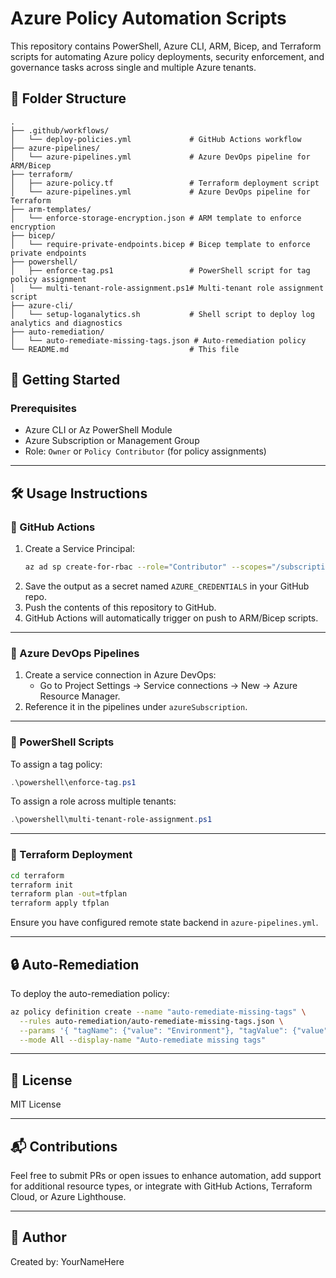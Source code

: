 # Azure Policy Automation Scripts

This repository contains PowerShell, Azure CLI, ARM, Bicep, and Terraform scripts for automating Azure policy deployments, security enforcement, and governance tasks across single and multiple Azure tenants.

## 📁 Folder Structure

```text
.
├── .github/workflows/
│   └── deploy-policies.yml             # GitHub Actions workflow
├── azure-pipelines/
│   └── azure-pipelines.yml             # Azure DevOps pipeline for ARM/Bicep
├── terraform/
│   ├── azure-policy.tf                 # Terraform deployment script
│   └── azure-pipelines.yml             # Azure DevOps pipeline for Terraform
├── arm-templates/
│   └── enforce-storage-encryption.json # ARM template to enforce encryption
├── bicep/
│   └── require-private-endpoints.bicep # Bicep template to enforce private endpoints
├── powershell/
│   ├── enforce-tag.ps1                 # PowerShell script for tag policy assignment
│   └── multi-tenant-role-assignment.ps1# Multi-tenant role assignment script
├── azure-cli/
│   └── setup-loganalytics.sh           # Shell script to deploy log analytics and diagnostics
├── auto-remediation/
│   └── auto-remediate-missing-tags.json # Auto-remediation policy
└── README.md                           # This file
```

## 🚀 Getting Started

### Prerequisites

- Azure CLI or Az PowerShell Module
- Azure Subscription or Management Group
- Role: `Owner` or `Policy Contributor` (for policy assignments)

---

## 🛠️ Usage Instructions

### 🔹 GitHub Actions

1. Create a Service Principal:
   ```bash
   az ad sp create-for-rbac --role="Contributor" --scopes="/subscriptions/<subscription-id>" --sdk-auth
   ```
2. Save the output as a secret named `AZURE_CREDENTIALS` in your GitHub repo.
3. Push the contents of this repository to GitHub.
4. GitHub Actions will automatically trigger on push to ARM/Bicep scripts.

---

### 🔹 Azure DevOps Pipelines

1. Create a service connection in Azure DevOps:
   - Go to Project Settings → Service connections → New → Azure Resource Manager.
2. Reference it in the pipelines under `azureSubscription`.

---

### 🔹 PowerShell Scripts

To assign a tag policy:

```powershell
.\powershell\enforce-tag.ps1
```

To assign a role across multiple tenants:

```powershell
.\powershell\multi-tenant-role-assignment.ps1
```

---

### 🔹 Terraform Deployment

```bash
cd terraform
terraform init
terraform plan -out=tfplan
terraform apply tfplan
```

Ensure you have configured remote state backend in `azure-pipelines.yml`.

---

## 🔒 Auto-Remediation

To deploy the auto-remediation policy:

```bash
az policy definition create --name "auto-remediate-missing-tags" \
  --rules auto-remediation/auto-remediate-missing-tags.json \
  --params '{ "tagName": {"value": "Environment"}, "tagValue": {"value": "Dev"} }' \
  --mode All --display-name "Auto-remediate missing tags"
```

---

## 🧾 License

MIT License

---

## 📬 Contributions

Feel free to submit PRs or open issues to enhance automation, add support for additional resource types, or integrate with GitHub Actions, Terraform Cloud, or Azure Lighthouse.

---

## 👤 Author

Created by: YourNameHere
